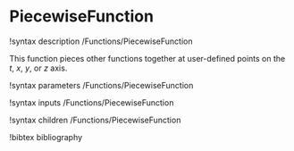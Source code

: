 # PiecewiseFunction

!syntax description /Functions/PiecewiseFunction

This function pieces other functions together at user-defined points on the
$t$, $x$, $y$, or $z$ axis.

!syntax parameters /Functions/PiecewiseFunction

!syntax inputs /Functions/PiecewiseFunction

!syntax children /Functions/PiecewiseFunction

!bibtex bibliography
